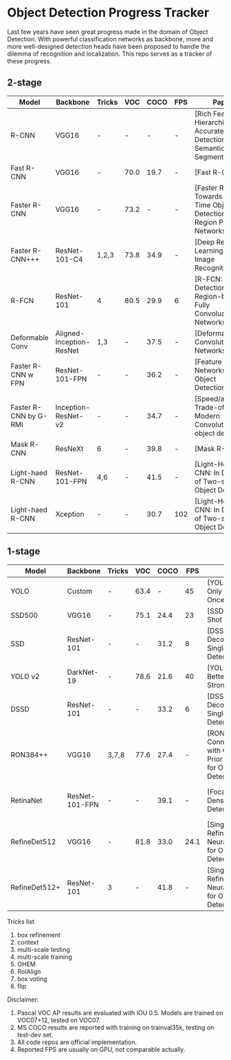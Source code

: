 # Object Detection Progress Tracker

Last few years have seen great progress made in the domain of Object Detection. With powerful classification networks as backbone, more and more well-designed detection heads have been proposed to handle the dilemma of recognition and localization. This repo serves as a tracker of these progress.

## 2-stage

Model    | Backbone  | Tricks| VOC| COCO| FPS | Paper  | Date   | Note | Code
------------|-----------|-------|----|----|----|------------|------|------|-------
R-CNN | VGG16 | - | - | - | -| [Rich Feature Hierarchies for Accurate Object Detection and Semantic Segmentation] | - | CVPR2014 Oral
Fast R-CNN | VGG16 | - | 70.0 | 19.7 | - | [Fast R-CNN] | 15.04 | CVPR2014 Oral | [caffe](https://github.com/rbgirshick/fast-rcnn)
Faster R-CNN | VGG16 | - | 73.2 | - | - | [Faster R-CNN: Towards Real-Time Object Detection with Region Proposal Networks] | 15.06 | NIPS2015 | [MATLAB](https://github.com/ShaoqingRen/faster_rcnn)
Faster R-CNN+++ | ResNet-101-C4 | 1,2,3 | 73.8 | 34.9 | - | [Deep Residual Learning for Image Recognition] | 15.12 | CVPR2016 Best Paper
R-FCN | ResNet-101 | 4 | 80.5 | 29.9 | 6 | [R-FCN: Object Detection via Region-based Fully Convoluational Networks] | 16.05 | NIPS2016 | [caffe](https://github.com/daijifeng001/caffe-rfcn)
Deformable Conv | Aligned-Inception-ResNet | 1,3 | - | 37.5 | - | [Deformable Convolutional Networks] | 17.03 | ICCV2017 Oral | [MXNet](https://github.com/msracver/Deformable-ConvNets)
Faster R-CNN w FPN | ResNet-101-FPN | - | - | 36.2 | - | [Feature Pyramid Networks for Object Detection] | 16.12 | CVPR2017 Poster | [caffe2](https://github.com/facebookresearch/Detectron)
Faster R-CNN by G-RMI | Inception-ResNet-v2 | - | - | 34.7 | - | [Speed/accuracy Trade-offs for Modern Convolutional object detectors] | - | COCO206 winner | [TesnsorFlow](https://github.com/tensorflow/models/tree/master/research/object_detection)
Mask R-CNN |  ResNeXt | 6 | - | 39.8 | - | [Mask R-CNN] | 17.03 | ICCV2017 Best Paper | [caffe2](https://github.com/facebookresearch/Detectron)
Light-haed R-CNN | ResNet-101-FPN | 4,6 | - | 41.5 | - | [Light-Head R-CNN: In Defense of Two-stage Object Detector] | 17.11 | -
Light-haed R-CNN | Xception | - | - | 30.7 | 102 | [Light-Head R-CNN: In Defense of Two-stage Object Detector] | 17.11 | -


## 1-stage

Model    | Backbone  | Tricks| VOC| COCO| FPS | Paper  | Date   | Note | Code
------------|-----------|-------|----|----|----|------------|------|------|-------
YOLO | Custom | - | 63.4 | - | 45 | [YOLO: You Only Look Once] | - | CVPR2016 Oral | [darknet](https://github.com/pjreddie/darknet)
SSD500 | VGG16 | - | 75.1 | 24.4 | 23 | [SSD: Single Shot Detector] | 15.12 | ECCV2016 Oral | [caffe](https://github.com/weiliu89/caffe/tree/ssd)
SSD | ResNet-101 | - | - | 31.2 | 8 | [DSSD: Deconvolutional Single Shot Detector] | 17.01 | -
YOLO v2 | DarkNet-19 | - | 78.6 | 21.6 | 40 | [YOLO9000: Better, Faster, Stronger] | - | CVPR2017 | [darknet](https://github.com/pjreddie/darknet)
DSSD | ResNet-101 | - | - | 33.2 | 6 | [DSSD: Deconvolutional Single Shot Detector] | 17.01 | -
RON384++ | VGG16 | 3,7,8 | 77.6 | 27.4 | - | [RON: Reverse Connection with Objectness Prior Networks for Object Detection] | - | CVPR2017 | [caffe](https://github.com/taokong/RON)
RetinaNet | ResNet-101-FPN | - | - | 39.1 | - | [Focal Loss for Dense Object Detection] | 17.08 | ICCV2017 Best student paper | [caffe2](https://github.com/facebookresearch/Detectron)
RefineDet512 | VGG16 | - | 81.8 | 33.0 | 24.1 | [Single-Shot Refinement Neural Network for Object Detection] | 17.11 | - | [caffe](https://github.com/sfzhang15/RefineDet)
RefineDet512+ | ResNet-101 | 3 | - | 41.8 | - | [Single-Shot Refinement Neural Network for Object Detection] | 17.11 | -


Tricks list

1. box refinement
2. context
3. multi-scale testing
4. multi-scale training
5. OHEM
6. RoIAlign
7. box voting
8. flip

Disclaimer:

1. Pascal VOC AP results are evaluated with IOU 0.5. Models are trained on VOC07+12, tested on VOC07.
2. MS COCO results are reported with training on trainval35k, testing on test-dev set.
3. All code repos are official implementation.
4. Reported FPS are usually on GPU, not comparable actually.
